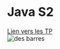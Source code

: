 # Java S2

[Lien vers les TP](http://igm.univ-mlv.fr/ens/IR/IMAC2/2016-2017/Java/index.php)  
![des barres](https://i.imgur.com/y41pi4n.jpg)
